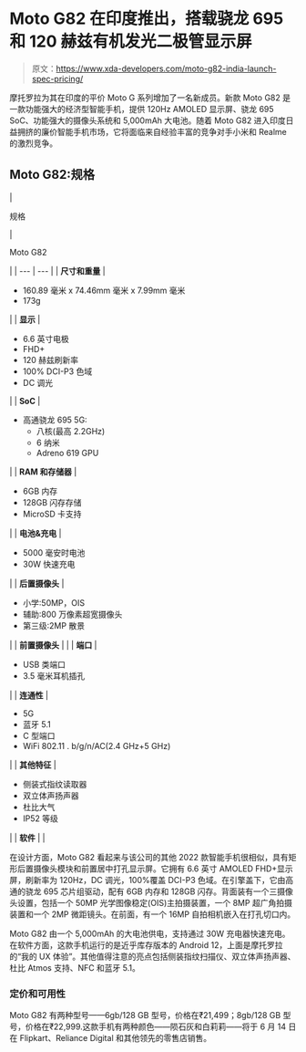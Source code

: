 # Moto G82 在印度推出，搭载骁龙 695 和 120 赫兹有机发光二极管显示屏

> 原文：<https://www.xda-developers.com/moto-g82-india-launch-spec-pricing/>

摩托罗拉为其在印度的平价 Moto G 系列增加了一名新成员。新款 Moto G82 是一款功能强大的经济型智能手机，提供 120Hz AMOLED 显示屏、骁龙 695 SoC、功能强大的摄像头系统和 5,000mAh 大电池。随着 Moto G82 进入印度日益拥挤的廉价智能手机市场，它将面临来自经验丰富的竞争对手小米和 Realme 的激烈竞争。

## Moto G82:规格

| 

规格

 | 

Moto G82

 |
| --- | --- |
| **尺寸和重量** | 

*   160.89 毫米 x 74.46mm 毫米 x 7.99mm 毫米
*   173g

 |
| **显示** | 

*   6.6 英寸电极
*   FHD+
*   120 赫兹刷新率
*   100% DCI-P3 色域
*   DC 调光

 |
| **SoC** | 

*   高通骁龙 695 5G:
    *   八核(最高 2.2GHz)
    *   6 纳米
    *   Adreno 619 GPU

 |
| **RAM 和存储器** | 

*   6GB 内存
*   128GB 闪存存储
*   MicroSD 卡支持

 |
| **电池&充电** | 

*   5000 毫安时电池
*   30W 快速充电

 |
| **后置摄像头** | 

*   小学:50MP，OIS
*   辅助:800 万像素超宽摄像头
*   第三级:2MP 散景

 |
| **前置摄像头** |  |
| **端口** | 

*   USB 类端口
*   3.5 毫米耳机插孔

 |
| **连通性** | 

*   5G
*   蓝牙 5.1
*   C 型端口
*   WiFi 802.11 . b/g/n/AC(2.4 GHz+5 GHz)

 |
| **其他特征** | 

*   侧装式指纹读取器
*   双立体声扬声器
*   杜比大气
*   IP52 等级

 |
| **软件** |  |

在设计方面，Moto G82 看起来与该公司的其他 2022 款智能手机很相似，具有矩形后置摄像头模块和前置居中打孔显示屏。它拥有 6.6 英寸 AMOLED FHD+显示屏，刷新率为 120Hz，DC 调光，100%覆盖 DCI-P3 色域。在引擎盖下，它由高通的骁龙 695 芯片组驱动，配有 6GB 内存和 128GB 闪存。背面装有一个三摄像头设置，包括一个 50MP 光学图像稳定(OIS)主拍摄装置，一个 8MP 超广角拍摄装置和一个 2MP 微距镜头。在前面，有一个 16MP 自拍相机嵌入在打孔切口内。

Moto G82 由一个 5,000mAh 的大电池供电，支持通过 30W 充电器快速充电。在软件方面，这款手机运行的是近乎库存版本的 Android 12，上面是摩托罗拉的“我的 UX 体验”。其他值得注意的亮点包括侧装指纹扫描仪、双立体声扬声器、杜比 Atmos 支持、NFC 和蓝牙 5.1。

### 定价和可用性

Moto G82 有两种型号——6gb/128 GB 型号，价格在₹21,499；8gb/128 GB 型号，价格在₹22,999.这款手机有两种颜色——陨石灰和白莉莉——将于 6 月 14 日在 Flipkart、Reliance Digital 和其他领先的零售店销售。